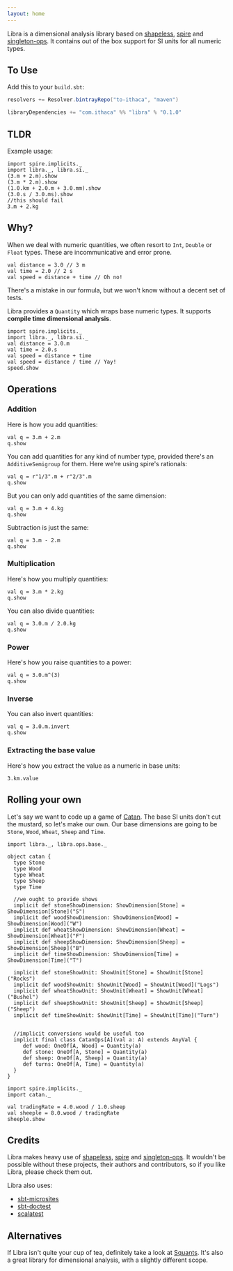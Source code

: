 ```yaml
---
layout: home
---
```


Libra is a dimensional analysis library based on [shapeless](https://github.com/milessabin/shapeless), [spire](https://github.com/non/spire) and [singleton-ops](https://github.com/fthomas/singleton-ops).  It contains out of the box support for SI units for all numeric types.

## To Use

Add this to your `build.sbt`:

```scala
resolvers += Resolver.bintrayRepo("to-ithaca", "maven")

libraryDependencies += "com.ithaca" %% "libra" % "0.1.0"
```

## TLDR

Example usage:

```tut:nofail
import spire.implicits._
import libra._, libra.si._
(3.m + 2.m).show
(3.m * 2.m).show
(1.0.km + 2.0.m + 3.0.mm).show
(3.0.s / 3.0.ms).show
//this should fail
3.m + 2.kg
```

## Why?
When we deal with numeric quantities, we often resort to `Int`, `Double` or `Float` types.
These are incommunicative and error prone.

```tut
val distance = 3.0 // 3 m
val time = 2.0 // 2 s
val speed = distance + time // Oh no!
```

There's a mistake in our formula, but we won't know without a decent set of tests.

Libra provides a `Quantity` which wraps base numeric types.  It supports **compile time dimensional analysis**.

```tut:nofail
import spire.implicits._
import libra._, libra.si._
val distance = 3.0.m
val time = 2.0.s
val speed = distance + time
val speed = distance / time // Yay!
speed.show
```

## Operations

### Addition

Here is how you add quantities:

```tut
val q = 3.m + 2.m
q.show
```

You can add quantities for any kind of number type, provided there's an `AdditiveSemigroup` for them.
Here we're using spire's rationals:

```tut
val q = r"1/3".m + r"2/3".m
q.show
```

But you can only add quantities of the same dimension:

```tut:nofail
val q = 3.m + 4.kg
q.show
```

Subtraction is just the same:

```tut
val q = 3.m - 2.m
q.show
```

### Multiplication
Here's how you multiply quantities:

```tut
val q = 3.m * 2.kg
q.show
```
You can also divide quantities:

```tut
val q = 3.0.m / 2.0.kg
q.show
```

### Power
Here's how you raise quantities to a power:

```tut
val q = 3.0.m^(3)
q.show
```

### Inverse
You can also invert quantities:

```tut
val q = 3.0.m.invert
q.show
```

### Extracting the base value
Here's how you extract the value as a numeric in base units:

```tut
3.km.value
```

## Rolling your own

Let's say we want to code up a game of [Catan](http://www.catan.com/game/catan).  The base SI units don't cut the mustard, so let's make our own.  Our base dimensions are going to be `Stone`, `Wood`, `Wheat`, `Sheep` and `Time`.

```tut:nofail
import libra._, libra.ops.base._

object catan {
  type Stone
  type Wood
  type Wheat
  type Sheep
  type Time
  
  //we ought to provide shows
  implicit def stoneShowDimension: ShowDimension[Stone] = ShowDimension[Stone]("S")
  implicit def woodShowDimension: ShowDimension[Wood] = ShowDimension[Wood]("W")
  implicit def wheatShowDimension: ShowDimension[Wheat] = ShowDimension[Wheat]("F")
  implicit def sheepShowDimension: ShowDimension[Sheep] = ShowDimension[Sheep]("B")
  implicit def timeShowDimension: ShowDimension[Time] = ShowDimension[Time]("T")
  
  implicit def stoneShowUnit: ShowUnit[Stone] = ShowUnit[Stone]("Rocks")
  implicit def woodShowUnit: ShowUnit[Wood] = ShowUnit[Wood]("Logs")
  implicit def wheatShowUnit: ShowUnit[Wheat] = ShowUnit[Wheat]("Bushel")
  implicit def sheepShowUnit: ShowUnit[Sheep] = ShowUnit[Sheep]("Sheep")
  implicit def timeShowUnit: ShowUnit[Time] = ShowUnit[Time]("Turn")
  
  
  //implicit conversions would be useful too
  implicit final class CatanOps[A](val a: A) extends AnyVal {
     def wood: OneOf[A, Wood] = Quantity(a)
     def stone: OneOf[A, Stone] = Quantity(a)
     def sheep: OneOf[A, Sheep] = Quantity(a)
     def turns: OneOf[A, Time] = Quantity(a)
  }
}

import spire.implicits._
import catan._

val tradingRate = 4.0.wood / 1.0.sheep
val sheeple = 8.0.wood / tradingRate
sheeple.show
```

## Credits

Libra makes heavy use of [shapeless](https://github.com/milessabin/shapeless), [spire](https://github.com/non/spire) and [singleton-ops](https://github.com/fthomas/singleton-ops).  It wouldn't be possible without these projects, their authors and contributors, so if you like Libra, please check them out.

Libra also uses:

 - [sbt-microsites](https://github.com/47deg/sbt-microsites)
 - [sbt-doctest](https://github.com/tkawachi/sbt-doctest)
 - [scalatest](https://github.com/scalatest/scalatest)

## Alternatives

If Libra isn't quite your cup of tea, definitely take a look at [Squants](https://github.com/typelevel/squants).  It's also a great library for dimensional analysis, with a slightly different scope.
